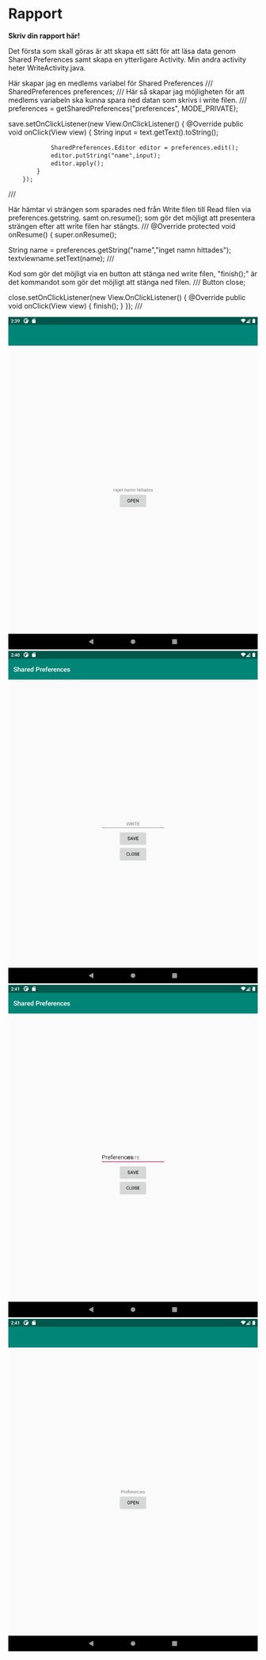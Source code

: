 
# Rapport

**Skriv din rapport här!**

Det första som skall göras är att skapa ett sätt för att läsa data genom Shared Preferences samt 
skapa en ytterligare Activity. Min andra activity heter WriteActivity.java. 

Här skapar jag en medlems variabel för Shared Preferences
///
SharedPreferences preferences;
///
Här så skapar jag möjligheten för att medlems variabeln ska kunna spara ned datan som skrivs i 
write filen. 
///
preferences = getSharedPreferences("preferences", MODE_PRIVATE);

save.setOnClickListener(new View.OnClickListener() {
@Override
public void onClick(View view) {
String input = text.getText().toString();

                SharedPreferences.Editor editor = preferences.edit();
                editor.putString("name",input);
                editor.apply();
            }
        });
///

Här hämtar vi strängen som sparades ned från Write filen till Read filen via preferences.getstring.
samt on.resume(); som gör det möjligt att presentera strängen efter att write filen har stängts. 
///
@Override
protected void onResume() {
super.onResume();

String name = preferences.getString("name","inget namn hittades");
textviewname.setText(name);
///

Kod som gör det möjligt via en button att stänga ned write filen, "finish();" är det kommandot
som gör det möjligt att stänga ned filen. 
///
Button close;

close.setOnClickListener(new View.OnClickListener() {
@Override
public void onClick(View view) {
finish();
}
});
///


![](screenshot1.png)
![](screenshot2.png)
![](screenshot3.png)
![](screenshot4.png)


